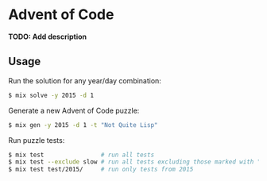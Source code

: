 # Advent of Code

**TODO: Add description**

## Usage

Run the solution for any year/day combination:

```bash
$ mix solve -y 2015 -d 1
```

Generate a new Advent of Code puzzle:

```bash
$ mix gen -y 2015 -d 1 -t "Not Quite Lisp"
```

Run puzzle tests:

```bash
$ mix test                # run all tests
$ mix test --exclude slow # run all tests excluding those marked with "slow" tag
$ mix test test/2015/     # run only tests from 2015
```

